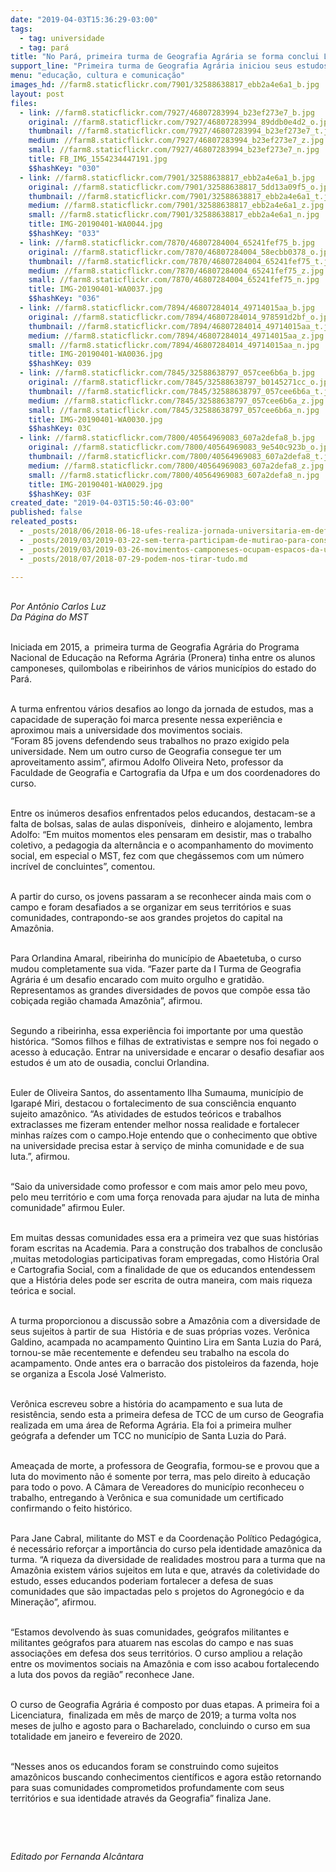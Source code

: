 ```yaml
---
date: "2019-04-03T15:36:29-03:00"
tags:
  - tag: universidade
  - tag: pará
title: "No Pará, primeira turma de Geografia Agrária se forma conclui Licenciatura"
support_line: "Primeira turma de Geografia Agrária iniciou seus estudos em 2015, em uma parceria do MST e Universidade Federal do Pará (Ufpa)"
menu: "educação, cultura e comunicação"
images_hd: //farm8.staticflickr.com/7901/32588638817_ebb2a4e6a1_b.jpg
layout: post
files:
  - link: //farm8.staticflickr.com/7927/46807283994_b23ef273e7_b.jpg
    original: //farm8.staticflickr.com/7927/46807283994_89ddb0e4d2_o.jpg
    thumbnail: //farm8.staticflickr.com/7927/46807283994_b23ef273e7_t.jpg
    medium: //farm8.staticflickr.com/7927/46807283994_b23ef273e7_z.jpg
    small: //farm8.staticflickr.com/7927/46807283994_b23ef273e7_n.jpg
    title: FB_IMG_1554234447191.jpg
    $$hashKey: "030"
  - link: //farm8.staticflickr.com/7901/32588638817_ebb2a4e6a1_b.jpg
    original: //farm8.staticflickr.com/7901/32588638817_5dd13a09f5_o.jpg
    thumbnail: //farm8.staticflickr.com/7901/32588638817_ebb2a4e6a1_t.jpg
    medium: //farm8.staticflickr.com/7901/32588638817_ebb2a4e6a1_z.jpg
    small: //farm8.staticflickr.com/7901/32588638817_ebb2a4e6a1_n.jpg
    title: IMG-20190401-WA0044.jpg
    $$hashKey: "033"
  - link: //farm8.staticflickr.com/7870/46807284004_65241fef75_b.jpg
    original: //farm8.staticflickr.com/7870/46807284004_58ecbb0378_o.jpg
    thumbnail: //farm8.staticflickr.com/7870/46807284004_65241fef75_t.jpg
    medium: //farm8.staticflickr.com/7870/46807284004_65241fef75_z.jpg
    small: //farm8.staticflickr.com/7870/46807284004_65241fef75_n.jpg
    title: IMG-20190401-WA0037.jpg
    $$hashKey: "036"
  - link: //farm8.staticflickr.com/7894/46807284014_49714015aa_b.jpg
    original: //farm8.staticflickr.com/7894/46807284014_978591d2bf_o.jpg
    thumbnail: //farm8.staticflickr.com/7894/46807284014_49714015aa_t.jpg
    medium: //farm8.staticflickr.com/7894/46807284014_49714015aa_z.jpg
    small: //farm8.staticflickr.com/7894/46807284014_49714015aa_n.jpg
    title: IMG-20190401-WA0036.jpg
    $$hashKey: 039
  - link: //farm8.staticflickr.com/7845/32588638797_057cee6b6a_b.jpg
    original: //farm8.staticflickr.com/7845/32588638797_b0145271cc_o.jpg
    thumbnail: //farm8.staticflickr.com/7845/32588638797_057cee6b6a_t.jpg
    medium: //farm8.staticflickr.com/7845/32588638797_057cee6b6a_z.jpg
    small: //farm8.staticflickr.com/7845/32588638797_057cee6b6a_n.jpg
    title: IMG-20190401-WA0030.jpg
    $$hashKey: 03C
  - link: //farm8.staticflickr.com/7800/40564969083_607a2defa8_b.jpg
    original: //farm8.staticflickr.com/7800/40564969083_9e540c923b_o.jpg
    thumbnail: //farm8.staticflickr.com/7800/40564969083_607a2defa8_t.jpg
    medium: //farm8.staticflickr.com/7800/40564969083_607a2defa8_z.jpg
    small: //farm8.staticflickr.com/7800/40564969083_607a2defa8_n.jpg
    title: IMG-20190401-WA0029.jpg
    $$hashKey: 03F
created_date: "2019-04-03T15:50:46-03:00"
published: false
releated_posts:
  - _posts/2018/06/2018-06-18-ufes-realiza-jornada-universitaria-em-defesa-da-reforma-agraria.md
  - _posts/2019/03/2019-03-22-sem-terra-participam-de-mutirao-para-construcao-do-centro-de-referencia-socioambiental-na-ufal.md
  - _posts/2019/03/2019-03-26-movimentos-camponeses-ocupam-espacos-da-uffs-com-o-debate-da-reforma-agraria.md
  - _posts/2018/07/2018-07-29-podem-nos-tirar-tudo.md

---
```

<p><br />
<em>Por Ant&ocirc;nio Carlos Luz<br />
Da P&aacute;gina do MST</em></p>

<p><br />
Iniciada em 2015, a&nbsp; primeira turma de Geografia Agr&aacute;ria do Programa Nacional de Educa&ccedil;&atilde;o na Reforma Agr&aacute;ria (Pronera) tinha entre os alunos camponeses, quilombolas e ribeirinhos de v&aacute;rios munic&iacute;pios do estado do Par&aacute;.</p>

<p><br />
A turma enfrentou v&aacute;rios desafios ao longo da jornada de estudos, mas a capacidade de supera&ccedil;&atilde;o foi marca presente nessa experi&ecirc;ncia e aproximou mais a universidade dos movimentos sociais.<br />
&ldquo;Foram 85 jovens defendendo seus trabalhos no prazo exigido pela universidade. Nem um outro curso de Geografia consegue ter um aproveitamento assim&rdquo;, afirmou Adolfo Oliveira Neto, professor da Faculdade de Geografia e Cartografia da Ufpa e um dos coordenadores do curso.</p>

<p><br />
Entre os in&uacute;meros desafios enfrentados pelos educandos, destacam-se a falta de bolsas, salas de aulas dispon&iacute;veis,&nbsp; dinheiro e alojamento, lembra Adolfo: &ldquo;Em muitos momentos eles pensaram em desistir, mas o trabalho coletivo, a pedagogia da altern&acirc;ncia e o acompanhamento do movimento social, em especial o MST, fez com que cheg&aacute;ssemos com um n&uacute;mero incr&iacute;vel de concluintes&rdquo;, comentou.</p>

<p><br />
A partir do curso, os jovens passaram a se reconhecer ainda mais com o campo e foram desafiados a se organizar em seus territ&oacute;rios e suas comunidades, contrapondo-se aos grandes projetos do capital na Amaz&ocirc;nia.</p>

<p><br />
Para Orlandina Amaral, ribeirinha do munic&iacute;pio de Abaetetuba, o curso mudou completamente sua vida. &ldquo;Fazer parte da I Turma de Geografia Agr&aacute;ria &eacute; um desafio encarado com muito orgulho e gratid&atilde;o. Representamos as grandes diversidades de povos que comp&otilde;e essa t&atilde;o cobi&ccedil;ada regi&atilde;o chamada Amaz&ocirc;nia&rdquo;, afirmou.</p>

<p><br />
Segundo a ribeirinha, essa experi&ecirc;ncia foi importante por uma quest&atilde;o hist&oacute;rica. &ldquo;Somos filhos e filhas de extrativistas e sempre nos foi negado o acesso &agrave; educa&ccedil;&atilde;o. Entrar na universidade e encarar o desafio desafiar aos estudos &eacute; um ato de ousadia, conclui Orlandina.</p>

<p><br />
Euler de Oliveira Santos, do assentamento Ilha Sumauma, munic&iacute;pio de Igarap&eacute; Miri, destacou o fortalecimento de sua consci&ecirc;ncia enquanto sujeito amaz&ocirc;nico. &ldquo;As atividades de estudos te&oacute;ricos e trabalhos extraclasses me fizeram entender melhor nossa realidade e fortalecer minhas ra&iacute;zes com o campo.Hoje entendo que o conhecimento que obtive na universidade precisa estar &agrave; servi&ccedil;o de minha comunidade e de sua luta.&rdquo;, afirmou.</p>

<p><br />
&ldquo;Saio da universidade como professor e com mais amor pelo meu povo, pelo meu territ&oacute;rio e com uma for&ccedil;a renovada para ajudar na luta de minha comunidade&rdquo; afirmou Euler.</p>

<p><br />
Em muitas dessas comunidades essa era a primeira vez que suas hist&oacute;rias foram escritas na Academia. Para a constru&ccedil;&atilde;o dos trabalhos de conclus&atilde;o ,muitas metodologias participativas foram empregadas, como Hist&oacute;ria Oral e Cartografia Social, com a finalidade de que os educandos entendessem que a Hist&oacute;ria deles pode ser escrita de outra maneira, com mais riqueza te&oacute;rica e social.</p>

<p><br />
A turma proporcionou a discuss&atilde;o sobre a Amaz&ocirc;nia com a diversidade de seus sujeitos &agrave; partir de sua&nbsp; Hist&oacute;ria e de suas pr&oacute;prias vozes. Ver&ocirc;nica Galdino, acampada no acampamento Quintino Lira em Santa Luzia do Par&aacute;, tornou-se m&atilde;e recentemente e defendeu seu trabalho na escola do acampamento. Onde antes era o barrac&atilde;o dos pistoleiros da fazenda, hoje se organiza a Escola Jos&eacute; Valmeristo.</p>

<p><br />
Ver&ocirc;nica escreveu sobre a hist&oacute;ria do acampamento e sua luta de resist&ecirc;ncia, sendo esta a primeira defesa de TCC de um curso de Geografia realizada em uma &aacute;rea de Reforma Agr&aacute;ria. Ela foi a primeira mulher ge&oacute;grafa a defender um TCC no munic&iacute;pio de Santa Luzia do Par&aacute;.</p>

<p><br />
Amea&ccedil;ada de morte, a professora de Geografia, formou-se e provou que a luta do movimento n&atilde;o &eacute; somente por terra, mas pelo direito &agrave; educa&ccedil;&atilde;o para todo o povo. A C&acirc;mara de Vereadores do munic&iacute;pio reconheceu o trabalho, entregando &agrave; Ver&ocirc;nica e sua comunidade um certificado confirmando o feito hist&oacute;rico.</p>

<p><br />
Para Jane Cabral, militante do MST e da Coordena&ccedil;&atilde;o Pol&iacute;tico Pedag&oacute;gica, &eacute; necess&aacute;rio refor&ccedil;ar a import&acirc;ncia do curso pela identidade amaz&ocirc;nica da turma. &ldquo;A riqueza da diversidade de realidades mostrou para a turma que na Amaz&ocirc;nia existem v&aacute;rios sujeitos em luta e que, atrav&eacute;s da coletividade do estudo, esses educandos poderiam fortalecer a defesa de suas comunidades que s&atilde;o impactadas pelo s projetos do Agroneg&oacute;cio e da Minera&ccedil;&atilde;o&rdquo;, afirmou.</p>

<p><br />
&ldquo;Estamos devolvendo &agrave;s suas comunidades, ge&oacute;grafos militantes e militantes ge&oacute;grafos para atuarem nas escolas do campo e nas suas associa&ccedil;&otilde;es em defesa dos seus territ&oacute;rios. O curso ampliou a rela&ccedil;&atilde;o entre os movimentos sociais na Amaz&ocirc;nia e com isso acabou fortalecendo a luta dos povos da regi&atilde;o&rdquo; reconhece Jane.</p>

<p><br />
O curso de Geografia Agr&aacute;ria &eacute; composto por duas etapas. A primeira foi a Licenciatura,&nbsp; finalizada em m&ecirc;s de mar&ccedil;o de 2019; a turma volta nos meses de julho e agosto para o Bacharelado, concluindo o curso em sua totalidade em janeiro e fevereiro de 2020.</p>

<p><br />
&ldquo;Nesses anos os educandos foram se construindo como sujeitos amaz&ocirc;nicos buscando conhecimentos cient&iacute;ficos e agora est&atilde;o retornando para suas comunidades comprometidos profundamente com seus territ&oacute;rios e sua identidade atrav&eacute;s da Geografia&rdquo; finaliza Jane.</p>

<p>&nbsp;</p>

<p>&nbsp;</p>

<p><em>Editado por Fernanda Alc&acirc;ntara</em></p>

